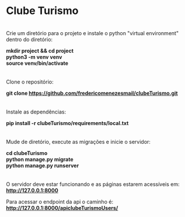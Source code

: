 # Clube Turismo  
\
Crie um diretório para o projeto e instale o python "virtual environment" dentro do diretório:

**mkdir project && cd project**  
**python3 -m venv venv**  
**source venv/bin/activate**  
\
\
Clone o repositório:  

**git clone https://github.com/fredericomenezesmail/clubeTurismo.git**  
\
\
Instale as dependências:  

**pip install -r clubeTurismo/requirements/local.txt**  
\
\
Mude de diretório, execute as migrações e inicie o servidor:  

**cd clubeTurismo**  
**python manage.py migrate**  
**python manage.py runserver**  
\
\
O servidor deve estar funcionando e as páginas estarem acessíveis em:  
**http://127.0.0.1:8000**  

Para acessar o endpoint da api o caminho é:  
**http://127.0.0.1:8000/apiclubeTurismoUsers/**  

